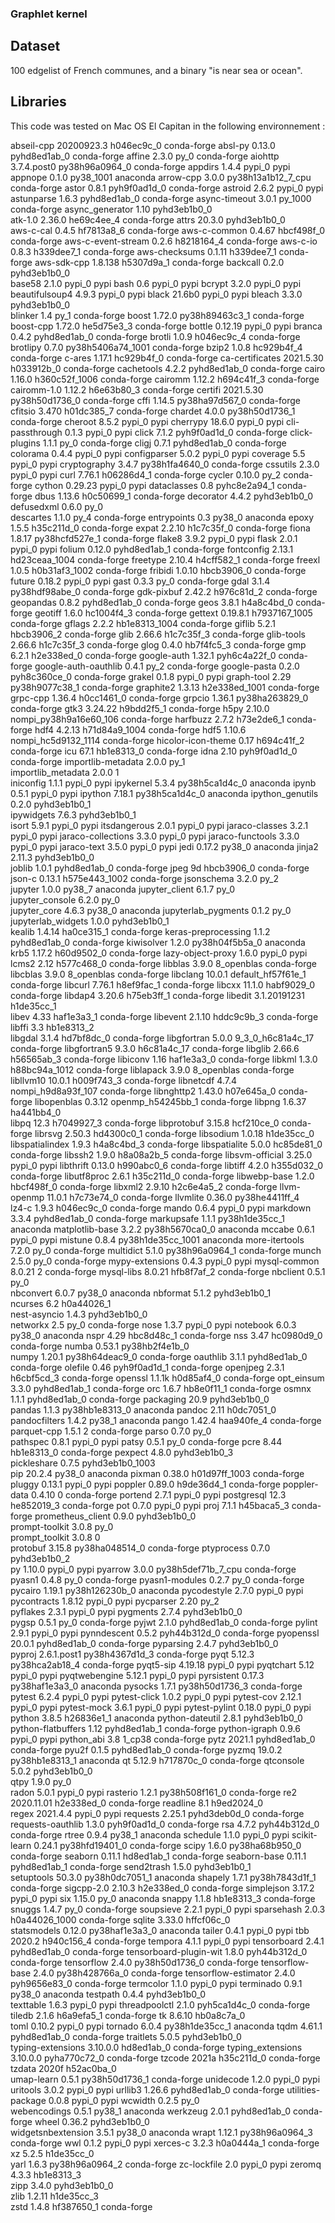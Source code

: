 
### Graphlet kernel ###

## Dataset

100 edgelist of French communes, and a binary "is near sea or ocean".


## Libraries

This code was tested on Mac OS El Capitan in the following environnement : 

abseil-cpp                20200923.3           h046ec9c_0    conda-forge
absl-py                   0.13.0             pyhd8ed1ab_0    conda-forge
affine                    2.3.0                      py_0    conda-forge
aiohttp                   3.7.4.post0      py38h96a0964_0    conda-forge
appdirs                   1.4.4                    pypi_0    pypi
appnope                   0.1.0                 py38_1001    anaconda
arrow-cpp                 3.0.0           py38h13a1b12_7_cpu    conda-forge
astor                     0.8.1              pyh9f0ad1d_0    conda-forge
astroid                   2.6.2                    pypi_0    pypi
astunparse                1.6.3              pyhd8ed1ab_0    conda-forge
async-timeout             3.0.1                   py_1000    conda-forge
async_generator           1.10               pyhd3eb1b0_0  
atk-1.0                   2.36.0               he69c4ee_4    conda-forge
attrs                     20.3.0             pyhd3eb1b0_0  
aws-c-cal                 0.4.5                hf7813a8_6    conda-forge
aws-c-common              0.4.67               hbcf498f_0    conda-forge
aws-c-event-stream        0.2.6                h8218164_4    conda-forge
aws-c-io                  0.8.3                h339dee7_1    conda-forge
aws-checksums             0.1.11               h339dee7_1    conda-forge
aws-sdk-cpp               1.8.138              h5307d9a_1    conda-forge
backcall                  0.2.0              pyhd3eb1b0_0  
base58                    2.1.0                    pypi_0    pypi
bash                      0.6                      pypi_0    pypi
bcrypt                    3.2.0                    pypi_0    pypi
beautifulsoup4            4.9.3                    pypi_0    pypi
black                     21.6b0                   pypi_0    pypi
bleach                    3.3.0              pyhd3eb1b0_0  
blinker                   1.4                        py_1    conda-forge
boost                     1.72.0           py38h89463c3_1    conda-forge
boost-cpp                 1.72.0               he5d75e3_3    conda-forge
bottle                    0.12.19                  pypi_0    pypi
branca                    0.4.2              pyhd8ed1ab_0    conda-forge
brotli                    1.0.9                h046ec9c_4    conda-forge
brotlipy                  0.7.0           py38h5406a74_1001    conda-forge
bzip2                     1.0.8                hc929b4f_4    conda-forge
c-ares                    1.17.1               hc929b4f_0    conda-forge
ca-certificates           2021.5.30            h033912b_0    conda-forge
cachetools                4.2.2              pyhd8ed1ab_0    conda-forge
cairo                     1.16.0            h360c52f_1006    conda-forge
cairomm                   1.12.2               h694c41f_3    conda-forge
cairomm-1.0               1.12.2               h6e63b80_3    conda-forge
certifi                   2021.5.30        py38h50d1736_0    conda-forge
cffi                      1.14.5           py38ha97d567_0    conda-forge
cfitsio                   3.470                h01dc385_7    conda-forge
chardet                   4.0.0            py38h50d1736_1    conda-forge
cheroot                   8.5.2                    pypi_0    pypi
cherrypy                  18.6.0                   pypi_0    pypi
cli-passthrough           0.1.3                    pypi_0    pypi
click                     7.1.2              pyh9f0ad1d_0    conda-forge
click-plugins             1.1.1                      py_0    conda-forge
cligj                     0.7.1              pyhd8ed1ab_0    conda-forge
colorama                  0.4.4                    pypi_0    pypi
configparser              5.0.2                    pypi_0    pypi
coverage                  5.5                      pypi_0    pypi
cryptography              3.4.7            py38h1fa4640_0    conda-forge
cssutils                  2.3.0                    pypi_0    pypi
curl                      7.76.1               h06286d4_1    conda-forge
cycler                    0.10.0                     py_2    conda-forge
cython                    0.29.23                  pypi_0    pypi
dataclasses               0.8                pyhc8e2a94_1    conda-forge
dbus                      1.13.6               h0c50699_1    conda-forge
decorator                 4.4.2              pyhd3eb1b0_0  
defusedxml                0.6.0                      py_0  
descartes                 1.1.0                      py_4    conda-forge
entrypoints               0.3                      py38_0    anaconda
epoxy                     1.5.5                h35c211d_0    conda-forge
expat                     2.2.10               h1c7c35f_0    conda-forge
fiona                     1.8.17           py38hcfd527e_1    conda-forge
flake8                    3.9.2                    pypi_0    pypi
flask                     2.0.1                    pypi_0    pypi
folium                    0.12.0             pyhd8ed1ab_1    conda-forge
fontconfig                2.13.1            hd23ceaa_1004    conda-forge
freetype                  2.10.4               h4cff582_1    conda-forge
freexl                    1.0.5             h0b31af3_1002    conda-forge
fribidi                   1.0.10               hbcb3906_0    conda-forge
future                    0.18.2                   pypi_0    pypi
gast                      0.3.3                      py_0    conda-forge
gdal                      3.1.4            py38hdf98abe_0    conda-forge
gdk-pixbuf                2.42.2               h976c81d_2    conda-forge
geopandas                 0.8.2              pyhd8ed1ab_0    conda-forge
geos                      3.8.1                h4a8c4bd_0    conda-forge
geotiff                   1.6.0                hc1004f4_3    conda-forge
gettext                   0.19.8.1          h7937167_1005    conda-forge
gflags                    2.2.2             hb1e8313_1004    conda-forge
giflib                    5.2.1                hbcb3906_2    conda-forge
glib                      2.66.6               h1c7c35f_3    conda-forge
glib-tools                2.66.6               h1c7c35f_3    conda-forge
glog                      0.4.0                hb7f4fc5_3    conda-forge
gmp                       6.2.1                h2e338ed_0    conda-forge
google-auth               1.32.1             pyh6c4a22f_0    conda-forge
google-auth-oauthlib      0.4.1                      py_2    conda-forge
google-pasta              0.2.0              pyh8c360ce_0    conda-forge
grakel                    0.1.8                    pypi_0    pypi
graph-tool                2.29             py38h9077c38_1    conda-forge
graphite2                 1.3.13            h2e338ed_1001    conda-forge
grpc-cpp                  1.36.4               h0cc1461_0    conda-forge
grpcio                    1.36.1           py38ha263829_0    conda-forge
gtk3                      3.24.22              h9bdd2f5_1    conda-forge
h5py                      2.10.0          nompi_py38h9a16e60_106    conda-forge
harfbuzz                  2.7.2                h73e2de6_1    conda-forge
hdf4                      4.2.13            h71d84a9_1004    conda-forge
hdf5                      1.10.6          nompi_hc5d9132_1114    conda-forge
hicolor-icon-theme        0.17                 h694c41f_2    conda-forge
icu                       67.1                 hb1e8313_0    conda-forge
idna                      2.10               pyh9f0ad1d_0    conda-forge
importlib-metadata        2.0.0                      py_1  
importlib_metadata        2.0.0                         1  
iniconfig                 1.1.1                    pypi_0    pypi
ipykernel                 5.3.4            py38h5ca1d4c_0    anaconda
ipynb                     0.5.1                    pypi_0    pypi
ipython                   7.18.1           py38h5ca1d4c_0    anaconda
ipython_genutils          0.2.0              pyhd3eb1b0_1  
ipywidgets                7.6.3              pyhd3eb1b0_1  
isort                     5.9.1                    pypi_0    pypi
itsdangerous              2.0.1                    pypi_0    pypi
jaraco-classes            3.2.1                    pypi_0    pypi
jaraco-collections        3.3.0                    pypi_0    pypi
jaraco-functools          3.3.0                    pypi_0    pypi
jaraco-text               3.5.0                    pypi_0    pypi
jedi                      0.17.2                   py38_0    anaconda
jinja2                    2.11.3             pyhd3eb1b0_0  
joblib                    1.0.1              pyhd8ed1ab_0    conda-forge
jpeg                      9d                   hbcb3906_0    conda-forge
json-c                    0.13.1            h575e443_1002    conda-forge
jsonschema                3.2.0                      py_2  
jupyter                   1.0.0                    py38_7    anaconda
jupyter_client            6.1.7                      py_0  
jupyter_console           6.2.0                      py_0  
jupyter_core              4.6.3                    py38_0    anaconda
jupyterlab_pygments       0.1.2                      py_0  
jupyterlab_widgets        1.0.0              pyhd3eb1b0_1  
kealib                    1.4.14               ha0ce315_1    conda-forge
keras-preprocessing       1.1.2              pyhd8ed1ab_0    conda-forge
kiwisolver                1.2.0            py38h04f5b5a_0    anaconda
krb5                      1.17.2               h60d9502_0    conda-forge
lazy-object-proxy         1.6.0                    pypi_0    pypi
lcms2                     2.12                 h577c468_0    conda-forge
libblas                   3.9.0                8_openblas    conda-forge
libcblas                  3.9.0                8_openblas    conda-forge
libclang                  10.0.1          default_hf57f61e_1    conda-forge
libcurl                   7.76.1               h8ef9fac_1    conda-forge
libcxx                    11.1.0               habf9029_0    conda-forge
libdap4                   3.20.6               h75eb3ff_1    conda-forge
libedit                   3.1.20191231         h1de35cc_1  
libev                     4.33                 haf1e3a3_1    conda-forge
libevent                  2.1.10               hddc9c9b_3    conda-forge
libffi                    3.3                  hb1e8313_2  
libgdal                   3.1.4                hd7bf8dc_0    conda-forge
libgfortran               5.0.0           9_3_0_h6c81a4c_17    conda-forge
libgfortran5              9.3.0               h6c81a4c_17    conda-forge
libglib                   2.66.6               h56565ab_3    conda-forge
libiconv                  1.16                 haf1e3a3_0    conda-forge
libkml                    1.3.0             h88bc94a_1012    conda-forge
liblapack                 3.9.0                8_openblas    conda-forge
libllvm10                 10.0.1               h009f743_3    conda-forge
libnetcdf                 4.7.4           nompi_h9d8a93f_107    conda-forge
libnghttp2                1.43.0               h07e645a_0    conda-forge
libopenblas               0.3.12          openmp_h54245bb_1    conda-forge
libpng                    1.6.37               ha441bb4_0  
libpq                     12.3                 h7049927_3    conda-forge
libprotobuf               3.15.8               hcf210ce_0    conda-forge
librsvg                   2.50.3               hd4300c0_1    conda-forge
libsodium                 1.0.18               h1de35cc_0  
libspatialindex           1.9.3                h4a8c4bd_3    conda-forge
libspatialite             5.0.0                hc85de81_0    conda-forge
libssh2                   1.9.0                h8a08a2b_5    conda-forge
libsvm-official           3.25.0                   pypi_0    pypi
libthrift                 0.13.0               h990abc0_6    conda-forge
libtiff                   4.2.0                h355d032_0    conda-forge
libutf8proc               2.6.1                h35c211d_0    conda-forge
libwebp-base              1.2.0                hbcf498f_0    conda-forge
libxml2                   2.9.10               h2c6e4a5_2    conda-forge
llvm-openmp               11.0.1               h7c73e74_0    conda-forge
llvmlite                  0.36.0           py38he4411ff_4  
lz4-c                     1.9.3                h046ec9c_0    conda-forge
mando                     0.6.4                    pypi_0    pypi
markdown                  3.3.4              pyhd8ed1ab_0    conda-forge
markupsafe                1.1.1            py38h1de35cc_1    anaconda
matplotlib-base           3.2.2            py38h5670ca0_0    anaconda
mccabe                    0.6.1                    pypi_0    pypi
mistune                   0.8.4           py38h1de35cc_1001    anaconda
more-itertools            7.2.0                      py_0    conda-forge
multidict                 5.1.0            py38h96a0964_1    conda-forge
munch                     2.5.0                      py_0    conda-forge
mypy-extensions           0.4.3                    pypi_0    pypi
mysql-common              8.0.21                        2    conda-forge
mysql-libs                8.0.21               hfb8f7af_2    conda-forge
nbclient                  0.5.1                      py_0  
nbconvert                 6.0.7                    py38_0    anaconda
nbformat                  5.1.2              pyhd3eb1b0_1  
ncurses                   6.2                  h0a44026_1  
nest-asyncio              1.4.3              pyhd3eb1b0_0  
networkx                  2.5                        py_0    conda-forge
nose                      1.3.7                    pypi_0    pypi
notebook                  6.0.3                    py38_0    anaconda
nspr                      4.29                 hbc8d48c_1    conda-forge
nss                       3.47                 hc0980d9_0    conda-forge
numba                     0.53.1           py38hb2f4e1b_0  
numpy                     1.20.1           py38h64deac9_0    conda-forge
oauthlib                  3.1.1              pyhd8ed1ab_0    conda-forge
olefile                   0.46               pyh9f0ad1d_1    conda-forge
openjpeg                  2.3.1                h6cbf5cd_3    conda-forge
openssl                   1.1.1k               h0d85af4_0    conda-forge
opt_einsum                3.3.0              pyhd8ed1ab_1    conda-forge
orc                       1.6.7                hb8e0f11_1    conda-forge
osmnx                     1.1.1              pyhd8ed1ab_0    conda-forge
packaging                 20.9               pyhd3eb1b0_0  
pandas                    1.1.3            py38hb1e8313_0    anaconda
pandoc                    2.11                 h0dc7051_0  
pandocfilters             1.4.2                    py38_1    anaconda
pango                     1.42.4               haa940fe_4    conda-forge
parquet-cpp               1.5.1                         2    conda-forge
parso                     0.7.0                      py_0  
pathspec                  0.8.1                    pypi_0    pypi
patsy                     0.5.1                      py_0    conda-forge
pcre                      8.44                 hb1e8313_0    conda-forge
pexpect                   4.8.0              pyhd3eb1b0_3  
pickleshare               0.7.5           pyhd3eb1b0_1003  
pip                       20.2.4                   py38_0    anaconda
pixman                    0.38.0            h01d97ff_1003    conda-forge
pluggy                    0.13.1                   pypi_0    pypi
poppler                   0.89.0               h9de36d4_1    conda-forge
poppler-data              0.4.10                        0    conda-forge
portend                   2.7.1                    pypi_0    pypi
postgresql                12.3                 he852019_3    conda-forge
pot                       0.7.0                    pypi_0    pypi
proj                      7.1.1                h45baca5_3    conda-forge
prometheus_client         0.9.0              pyhd3eb1b0_0  
prompt-toolkit            3.0.8                      py_0  
prompt_toolkit            3.0.8                         0  
protobuf                  3.15.8           py38ha048514_0    conda-forge
ptyprocess                0.7.0              pyhd3eb1b0_2  
py                        1.10.0                   pypi_0    pypi
pyarrow                   3.0.0           py38h5def71b_7_cpu    conda-forge
pyasn1                    0.4.8                      py_0    conda-forge
pyasn1-modules            0.2.7                      py_0    conda-forge
pycairo                   1.19.1           py38h126230b_0    anaconda
pycodestyle               2.7.0                    pypi_0    pypi
pycontracts               1.8.12                   pypi_0    pypi
pycparser                 2.20                       py_2  
pyflakes                  2.3.1                    pypi_0    pypi
pygments                  2.7.4              pyhd3eb1b0_0  
pygsp                     0.5.1                      py_0    conda-forge
pyjwt                     2.1.0              pyhd8ed1ab_0    conda-forge
pylint                    2.9.1                    pypi_0    pypi
pynndescent               0.5.2              pyh44b312d_0    conda-forge
pyopenssl                 20.0.1             pyhd8ed1ab_0    conda-forge
pyparsing                 2.4.7              pyhd3eb1b0_0  
pyproj                    2.6.1.post1      py38h4367d1d_3    conda-forge
pyqt                      5.12.3           py38hca2ab18_4    conda-forge
pyqt5-sip                 4.19.18                  pypi_0    pypi
pyqtchart                 5.12                     pypi_0    pypi
pyqtwebengine             5.12.1                   pypi_0    pypi
pyrsistent                0.17.3           py38haf1e3a3_0    anaconda
pysocks                   1.7.1            py38h50d1736_3    conda-forge
pytest                    6.2.4                    pypi_0    pypi
pytest-click              1.0.2                    pypi_0    pypi
pytest-cov                2.12.1                   pypi_0    pypi
pytest-mock               3.6.1                    pypi_0    pypi
pytest-pylint             0.18.0                   pypi_0    pypi
python                    3.8.5                h26836e1_1    anaconda
python-dateutil           2.8.1              pyhd3eb1b0_0  
python-flatbuffers        1.12               pyhd8ed1ab_1    conda-forge
python-igraph             0.9.6                    pypi_0    pypi
python_abi                3.8                      1_cp38    conda-forge
pytz                      2021.1             pyhd8ed1ab_0    conda-forge
pyu2f                     0.1.5              pyhd8ed1ab_0    conda-forge
pyzmq                     19.0.2           py38hb1e8313_1    anaconda
qt                        5.12.9               h717870c_0    conda-forge
qtconsole                 5.0.2              pyhd3eb1b0_0  
qtpy                      1.9.0                      py_0  
radon                     5.0.1                    pypi_0    pypi
rasterio                  1.2.1            py38h508f161_0    conda-forge
re2                       2020.11.01           h2e338ed_0    conda-forge
readline                  8.1                  h9ed2024_0  
regex                     2021.4.4                 pypi_0    pypi
requests                  2.25.1             pyhd3deb0d_0    conda-forge
requests-oauthlib         1.3.0              pyh9f0ad1d_0    conda-forge
rsa                       4.7.2              pyh44b312d_0    conda-forge
rtree                     0.9.4                    py38_1    anaconda
schedule                  1.1.0                    pypi_0    pypi
scikit-learn              0.24.1           py38hfd19401_0    conda-forge
scipy                     1.6.0            py38ha68b950_0    conda-forge
seaborn                   0.11.1               hd8ed1ab_1    conda-forge
seaborn-base              0.11.1             pyhd8ed1ab_1    conda-forge
send2trash                1.5.0              pyhd3eb1b0_1  
setuptools                50.3.0           py38h0dc7051_1    anaconda
shapely                   1.7.1            py38h7843d1f_1    conda-forge
sigcpp-2.0                2.10.3               h2e338ed_0    conda-forge
simplejson                3.17.2                   pypi_0    pypi
six                       1.15.0                     py_0    anaconda
snappy                    1.1.8                hb1e8313_3    conda-forge
snuggs                    1.4.7                      py_0    conda-forge
soupsieve                 2.2.1                    pypi_0    pypi
sparsehash                2.0.3             h0a44026_1000    conda-forge
sqlite                    3.33.0               hffcf06c_0  
statsmodels               0.12.0           py38haf1e3a3_0    anaconda
tailer                    0.4.1                    pypi_0    pypi
tbb                       2020.2               h940c156_4    conda-forge
tempora                   4.1.1                    pypi_0    pypi
tensorboard               2.4.1              pyhd8ed1ab_0    conda-forge
tensorboard-plugin-wit    1.8.0              pyh44b312d_0    conda-forge
tensorflow                2.4.0            py38h50d1736_0    conda-forge
tensorflow-base           2.4.0            py38h428766a_0    conda-forge
tensorflow-estimator      2.4.0              pyh9656e83_0    conda-forge
termcolor                 1.1.0                    pypi_0    pypi
terminado                 0.9.1                    py38_0    anaconda
testpath                  0.4.4              pyhd3eb1b0_0  
texttable                 1.6.3                    pypi_0    pypi
threadpoolctl             2.1.0              pyh5ca1d4c_0    conda-forge
tiledb                    2.1.6                h6a9efa5_1    conda-forge
tk                        8.6.10               hb0a8c7a_0  
toml                      0.10.2                   pypi_0    pypi
tornado                   6.0.4            py38h1de35cc_1    anaconda
tqdm                      4.61.1             pyhd8ed1ab_0    conda-forge
traitlets                 5.0.5              pyhd3eb1b0_0  
typing-extensions         3.10.0.0             hd8ed1ab_0    conda-forge
typing_extensions         3.10.0.0           pyha770c72_0    conda-forge
tzcode                    2021a                h35c211d_0    conda-forge
tzdata                    2020f                h52ac0ba_0  
umap-learn                0.5.1            py38h50d1736_1    conda-forge
unidecode                 1.2.0                    pypi_0    pypi
uritools                  3.0.2                    pypi_0    pypi
urllib3                   1.26.6             pyhd8ed1ab_0    conda-forge
utilities-package         0.0.8                    pypi_0    pypi
wcwidth                   0.2.5                      py_0  
webencodings              0.5.1                    py38_1    anaconda
werkzeug                  2.0.1              pyhd8ed1ab_0    conda-forge
wheel                     0.36.2             pyhd3eb1b0_0  
widgetsnbextension        3.5.1                    py38_0    anaconda
wrapt                     1.12.1           py38h96a0964_3    conda-forge
wwl                       0.1.2                    pypi_0    pypi
xerces-c                  3.2.3                h0a0444a_1    conda-forge
xz                        5.2.5                h1de35cc_0  
yarl                      1.6.3            py38h96a0964_2    conda-forge
zc-lockfile               2.0                      pypi_0    pypi
zeromq                    4.3.3                hb1e8313_3  
zipp                      3.4.0              pyhd3eb1b0_0  
zlib                      1.2.11               h1de35cc_3  
zstd                      1.4.8                hf387650_1    conda-forge
